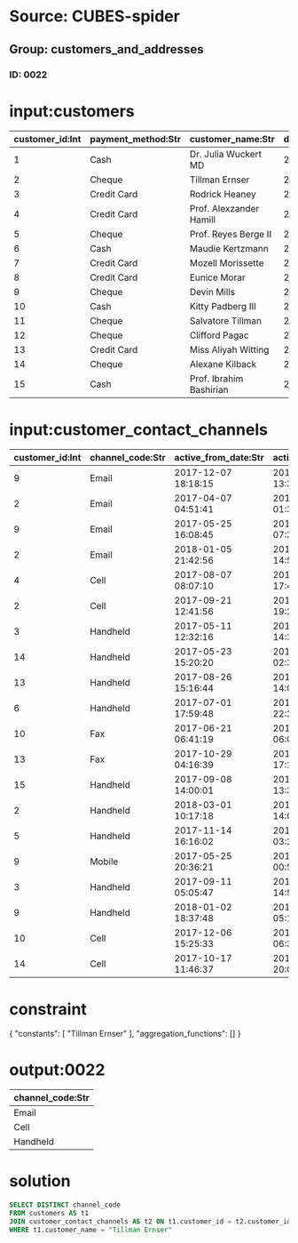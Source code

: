 # Source: CUBES-spider
## Group: customers_and_addresses
### ID: 0022

# input:customers

| customer_id:Int | payment_method:Str | customer_name:Str | date_became_customer:Str | other_customer_details:Str |
|---|---|---|---|---|
| 1 | Cash | Dr. Julia Wuckert MD | 2018-03-01 23:20:10 | nan |
| 2 | Cheque | Tillman Ernser | 2018-02-28 11:37:44 | nan |
| 3 | Credit Card | Rodrick Heaney | 2018-03-09 17:41:58 | nan |
| 4 | Credit Card | Prof. Alexzander Hamill | 2018-02-24 00:20:18 | VIP |
| 5 | Cheque | Prof. Reyes Berge II | 2018-03-07 18:05:11 | nan |
| 6 | Cash | Maudie Kertzmann | 2018-02-26 11:57:47 | nan |
| 7 | Credit Card | Mozell Morissette | 2018-02-25 13:15:04 | VIP |
| 8 | Credit Card | Eunice Morar | 2018-03-21 01:01:04 | nan |
| 9 | Cheque | Devin Mills | 2018-03-05 16:52:51 | nan |
| 10 | Cash | Kitty Padberg III | 2018-03-22 18:09:09 | nan |
| 11 | Cheque | Salvatore Tillman | 2018-03-04 00:17:48 | nan |
| 12 | Cheque | Clifford Pagac | 2018-02-24 10:24:23 | nan |
| 13 | Credit Card | Miss Aliyah Witting | 2018-03-05 07:19:45 | nan |
| 14 | Cheque | Alexane Kilback | 2018-03-08 01:17:31 | nan |
| 15 | Cash | Prof. Ibrahim Bashirian | 2018-03-15 02:54:27 | nan |

# input:customer_contact_channels

| customer_id:Int | channel_code:Str | active_from_date:Str | active_to_date:Str | contact_number:Str |
|---|---|---|---|---|
| 9 | Email | 2017-12-07 18:18:15 | 2018-03-23 13:37:14 | 940.035.6435x0225 |
| 2 | Email | 2017-04-07 04:51:41 | 2018-03-23 01:30:52 | 189.449.8326x7607 |
| 9 | Email | 2017-05-25 16:08:45 | 2018-03-13 07:32:25 | 958-653-2640 |
| 2 | Email | 2018-01-05 21:42:56 | 2018-03-15 14:58:13 | 1-968-863-4947x96956 |
| 4 | Cell | 2017-08-07 08:07:10 | 2018-03-02 17:44:49 | (165)527-5756x2419 |
| 2 | Cell | 2017-09-21 12:41:56 | 2018-03-08 19:28:16 | 1-077-864-0102 |
| 3 | Handheld | 2017-05-11 12:32:16 | 2018-03-20 14:35:34 | 06068550461 |
| 14 | Handheld | 2017-05-23 15:20:20 | 2018-03-15 02:34:01 | 542.983.0224 |
| 13 | Handheld | 2017-08-26 15:16:44 | 2018-03-16 14:00:15 | (379)834-0867x267 |
| 6 | Handheld | 2017-07-01 17:59:48 | 2018-02-25 22:20:55 | (620)266-6990x8590 |
| 10 | Fax | 2017-06-21 06:41:19 | 2018-03-15 06:00:34 | (068)656-5276x84466 |
| 13 | Fax | 2017-10-29 04:16:39 | 2018-03-08 17:19:29 | 496-074-8589x5477 |
| 15 | Handheld | 2017-09-08 14:00:01 | 2018-03-04 13:35:57 | 1-687-190-8968x63811 |
| 2 | Handheld | 2018-03-01 10:17:18 | 2018-03-20 14:01:12 | 118.523.6764x57405 |
| 5 | Handheld | 2017-11-14 16:16:02 | 2018-03-02 03:22:26 | 445.924.9417 |
| 9 | Mobile | 2017-05-25 20:36:21 | 2018-02-24 00:57:39 | (155)830-6182 |
| 3 | Handheld | 2017-09-11 05:05:47 | 2018-03-14 14:56:28 | 1-453-027-1291 |
| 9 | Handheld | 2018-01-02 18:37:48 | 2018-03-10 05:10:35 | 026.019.5981x72518 |
| 10 | Cell | 2017-12-06 15:25:33 | 2018-03-19 06:34:34 | 495-168-9662 |
| 14 | Cell | 2017-10-17 11:46:37 | 2018-03-08 20:07:20 | 846.043.4809x0426 |

# constraint

{
  "constants": [
    "Tillman Ernser"
  ],
  "aggregation_functions": []
}

# output:0022

| channel_code:Str |
|---|
| Email |
| Cell |
| Handheld |

# solution

```sql
SELECT DISTINCT channel_code
FROM customers AS t1
JOIN customer_contact_channels AS t2 ON t1.customer_id = t2.customer_id
WHERE t1.customer_name = "Tillman Ernser"
```
